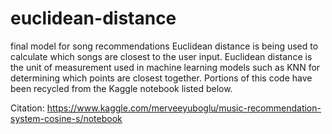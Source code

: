# euclidean-distance
final model for song recommendations 
Euclidean distance is being used to calculate which songs are closest to the user input.
Euclidean distance is the unit of measurement used in machine learning models such as KNN for determining which points are closest together. 
Portions of this code have been recycled from the Kaggle notebook listed below. 

Citation: https://www.kaggle.com/merveeyuboglu/music-recommendation-system-cosine-s/notebook
